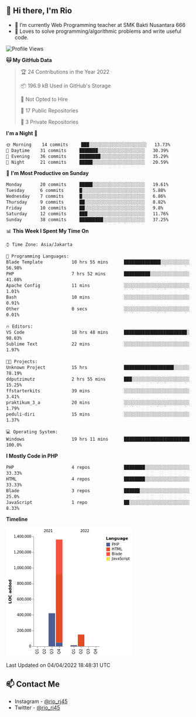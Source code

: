 ## 👋 Hi there, I'm Rio 

-  🔭 I’m currently Web Programming teacher at SMK Bakti Nusantara 666
-  💬 Loves to solve programming/algorithmic problems and write useful code.

<!--START_SECTION:waka-->
![Profile Views](http://img.shields.io/badge/Profile%20Views-11-blue)

**🐱 My GitHub Data** 

> 🏆 24 Contributions in the Year 2022
 > 
> 📦 196.9 kB Used in GitHub's Storage 
 > 
> 🚫 Not Opted to Hire
 > 
> 📜 17 Public Repositories 
 > 
> 🔑 3 Private Repositories  
 > 
**I'm a Night 🦉** 

```text
🌞 Morning    14 commits     ███░░░░░░░░░░░░░░░░░░░░░░   13.73% 
🌆 Daytime    31 commits     ███████░░░░░░░░░░░░░░░░░░   30.39% 
🌃 Evening    36 commits     ████████░░░░░░░░░░░░░░░░░   35.29% 
🌙 Night      21 commits     █████░░░░░░░░░░░░░░░░░░░░   20.59%

```
📅 **I'm Most Productive on Sunday** 

```text
Monday       20 commits     █████░░░░░░░░░░░░░░░░░░░░   19.61% 
Tuesday      6 commits      █░░░░░░░░░░░░░░░░░░░░░░░░   5.88% 
Wednesday    7 commits      █░░░░░░░░░░░░░░░░░░░░░░░░   6.86% 
Thursday     9 commits      ██░░░░░░░░░░░░░░░░░░░░░░░   8.82% 
Friday       10 commits     ██░░░░░░░░░░░░░░░░░░░░░░░   9.8% 
Saturday     12 commits     ███░░░░░░░░░░░░░░░░░░░░░░   11.76% 
Sunday       38 commits     █████████░░░░░░░░░░░░░░░░   37.25%

```


📊 **This Week I Spent My Time On** 

```text
⌚︎ Time Zone: Asia/Jakarta

💬 Programming Languages: 
Blade Template           10 hrs 55 mins      ██████████████░░░░░░░░░░░   56.98% 
PHP                      7 hrs 52 mins       ██████████░░░░░░░░░░░░░░░   41.08% 
Apache Config            11 mins             ░░░░░░░░░░░░░░░░░░░░░░░░░   1.01% 
Bash                     10 mins             ░░░░░░░░░░░░░░░░░░░░░░░░░   0.91% 
Other                    0 secs              ░░░░░░░░░░░░░░░░░░░░░░░░░   0.01%

🔥 Editors: 
VS Code                  18 hrs 48 mins      ████████████████████████░   98.03% 
Sublime Text             22 mins             ░░░░░░░░░░░░░░░░░░░░░░░░░   1.97%

🐱‍💻 Projects: 
Unknown Project          15 hrs              ███████████████████░░░░░░   78.19% 
ddputzimutz              2 hrs 55 mins       ███░░░░░░░░░░░░░░░░░░░░░░   15.25% 
ffstarterkits            39 mins             ░░░░░░░░░░░░░░░░░░░░░░░░░   3.41% 
praktikum_3_a            20 mins             ░░░░░░░░░░░░░░░░░░░░░░░░░   1.79% 
peduli-diri              15 mins             ░░░░░░░░░░░░░░░░░░░░░░░░░   1.37%

💻 Operating System: 
Windows                  19 hrs 11 mins      █████████████████████████   100.0%

```

**I Mostly Code in PHP** 

```text
PHP                      4 repos             ████████░░░░░░░░░░░░░░░░░   33.33% 
HTML                     4 repos             ████████░░░░░░░░░░░░░░░░░   33.33% 
Blade                    3 repos             ██████░░░░░░░░░░░░░░░░░░░   25.0% 
JavaScript               1 repo              ██░░░░░░░░░░░░░░░░░░░░░░░   8.33%

```


**Timeline**

![Chart not found](https://raw.githubusercontent.com/neushepa/neushepa/main/charts/bar_graph.png) 


 Last Updated on 04/04/2022 18:48:31 UTC
<!--END_SECTION:waka-->

## 📫 Contact Me
- Instagram - [@rio_rj45](https://www.instagram.com/rio_rj45/)
- Twitter - [@rio_rj45](https://twitter.com/rio_rj45)
